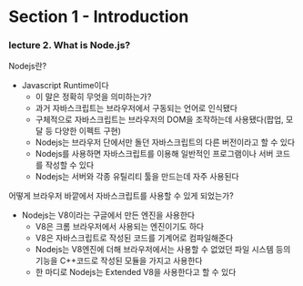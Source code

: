 # Section 1 - Introduction

### lecture 2. What is Node.js?

Nodejs란?
* Javascript Runtime이다
  - 이 말은 정확히 무엇을 의미하는가?
  - 과거 자바스크립트는 브라우저에서 구동되는 언어로 인식됐다
  - 구체적으로 자바스크립트는 브라우저의 DOM을 조작하는데 사용됐다(팝업, 모달 등 다양한 이펙트 구현)
  - Nodejs는 브라우저 단에서만 돌던 자바스크립트의 다른 버전이라고 할 수 있다
  - Nodejs를 사용하면 자바스크립트를 이용해 일반적인 프로그램이나 서버 코드를 작성할 수 있다
  - Nodejs는 서버와 각종 유틸리티 툴을 만드는데 자주 사용된다

어떻게 브라우저 바깥에서 자바스크립트를 사용할 수 있게 되었는가?
* Nodejs는 V8이라는 구글에서 만든 엔진을 사용한다
  - V8은 크롬 브라우저에서 사용되는 엔진이기도 하다
  - V8은 자바스크립트로 작성된 코드를 기계어로 컴파일해준다
  - Nodejs는 V8엔진에 더해 브라우저에서는 사용할 수 없었던 파일 시스템 등의 기능을 C++코드로 작성된 모듈을 가지고 사용한다
  - 한 마디로 Nodejs는 Extended V8을 사용한다고 할 수 있다
